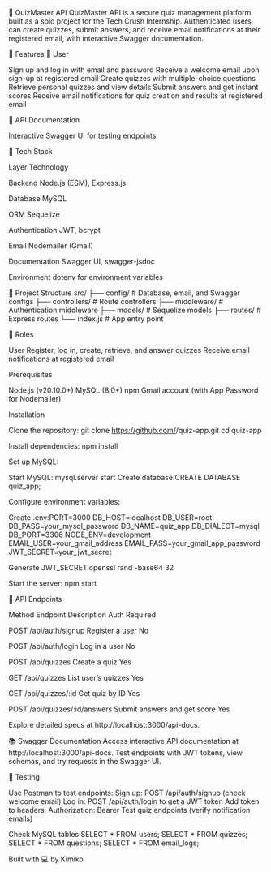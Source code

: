 🧠 QuizMaster API
QuizMaster API is a secure quiz management platform built as a solo project for the Tech Crush Internship. Authenticated users can create quizzes, submit answers, and receive email notifications at their registered email, with interactive Swagger documentation.

🔧 Features
👤 User

Sign up and log in with email and password
Receive a welcome email upon sign-up at registered email
Create quizzes with multiple-choice questions
Retrieve personal quizzes and view details
Submit answers and get instant scores
Receive email notifications for quiz creation and results at registered email

📜 API Documentation

Interactive Swagger UI for testing endpoints


🧱 Tech Stack



Layer
Technology



Backend
Node.js (ESM), Express.js


Database
MySQL


ORM
Sequelize


Authentication
JWT, bcrypt


Email
Nodemailer (Gmail)


Documentation
Swagger UI, swagger-jsdoc


Environment
dotenv for environment variables



📁 Project Structure
src/
├── config/       # Database, email, and Swagger configs
├── controllers/  # Route controllers
├── middleware/   # Authentication middleware
├── models/       # Sequelize models
├── routes/       # Express routes
└── index.js      # App entry point


🔐 Roles

User
Register, log in, create, retrieve, and answer quizzes
Receive email notifications at registered email




Prerequisites

Node.js (v20.10.0+)
MySQL (8.0+)
npm
Gmail account (with App Password for Nodemailer)

Installation

Clone the repository:
git clone https://github.com/<your-repo>/quiz-app.git
cd quiz-app


Install dependencies:
npm install


Set up MySQL:

Start MySQL: mysql.server start
Create database:CREATE DATABASE quiz_app;




Configure environment variables:

Create .env:PORT=3000
DB_HOST=localhost
DB_USER=root
DB_PASS=your_mysql_password
DB_NAME=quiz_app
DB_DIALECT=mysql
DB_PORT=3306
NODE_ENV=development
EMAIL_USER=your_gmail_address
EMAIL_PASS=your_gmail_app_password
JWT_SECRET=your_jwt_secret


Generate JWT_SECRET:openssl rand -base64 32




Start the server:
npm start




📡 API Endpoints



Method
Endpoint
Description
Auth Required



POST
/api/auth/signup
Register a user
No


POST
/api/auth/login
Log in a user
No


POST
/api/quizzes
Create a quiz
Yes


GET
/api/quizzes
List user’s quizzes
Yes


GET
/api/quizzes/:id
Get quiz by ID
Yes


POST
/api/quizzes/:id/answers
Submit answers and get score
Yes


Explore detailed specs at http://localhost:3000/api-docs.

📚 Swagger Documentation
Access interactive API documentation at http://localhost:3000/api-docs. Test endpoints with JWT tokens, view schemas, and try requests in the Swagger UI.

🧪 Testing

Use Postman to test endpoints:
Sign up: POST /api/auth/signup (check welcome email)
Log in: POST /api/auth/login to get a JWT token
Add token to headers: Authorization: Bearer <token>
Test quiz endpoints (verify notification emails)


Check MySQL tables:SELECT * FROM users;
SELECT * FROM quizzes;
SELECT * FROM questions;
SELECT * FROM email_logs;


Built with 💻 by Kimiko
